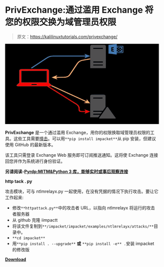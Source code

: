 # PrivExchange:通过滥用 Exchange 将您的权限交换为域管理员权限

> 原文：<https://kalilinuxtutorials.com/privexchange/>

[![PrivExchange : Exchange Your Privileges For Domain Admin Privs By Abusing Exchange](img//58176d26379e028003a6d5514e9740fc.png "PrivExchange : Exchange Your Privileges For Domain Admin Privs By Abusing Exchange")](https://1.bp.blogspot.com/-S0lRBNHF76Q/XYXK7QdEARI/AAAAAAAACi4/Uogwo1yG6B0mlVNu_PWDRO9w2anrwzpZwCLcBGAsYHQ/s1600/Dx_q99yWsAUI2Vx.png)

**PrivExchange** 是一个通过滥用 Exchange，用你的权限换取域管理员权限的工具。这些工具需要[撞击](https://github.com/SecureAuthCorp/impacket)。可以用`**pip install impacket**`从 pip 安装，但建议使用 GitHub 的最新版本。

该工具只需登录 Exchange Web 服务即可订阅推送通知。这将使 Exchange 连接回您并作为系统进行身份验证。

**另请阅读-[Pyrdp:MITM&Python 3 库，能够实时或事后观察连接](https://kalilinuxtutorials.com/pyrdp-mitm-library-for-python-3-with-the-ability-to-watch-connections-live-or-after-the-fact/)**

**http tack . py**

攻击模块，可与 ntlmrelayx.py 一起使用，在没有凭据的情况下执行攻击。要让它工作起来:

*   修改`**httpattack.py**`中的攻击者 URL，以指向 ntlmrelayx 将运行的攻击者服务器
*   从 github 克隆 iimpactt
*   将该文件复制到`**/impacket/impacket/examples/ntlmrelayx/attacks/**`目录中。
*   `**cd impacket**`
*   用`**pip install . --upgrade**` **或** `**pip install -e** .`安装 impacket 的修改版

[**Download**](https://github.com/dirkjanm/PrivExchange)